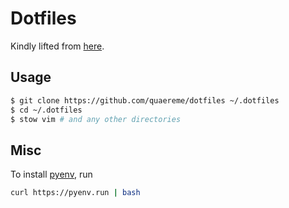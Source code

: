 Dotfiles
========
Kindly lifted from [here](https://github.com/alexpearce/dotfiles).

Usage
-----

```bash
$ git clone https://github.com/quaereme/dotfiles ~/.dotfiles
$ cd ~/.dotfiles
$ stow vim # and any other directories
```

Misc
----

To install [pyenv](https://github.com/pyenv/pyenv-installer), run
```bash
curl https://pyenv.run | bash
```

